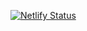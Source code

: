 
[![Netlify Status](https://api.netlify.com/api/v1/badges/be994c9a-cf71-486d-a936-01fb29c37b52/deploy-status)](https://app.netlify.com/sites/wizardly-lichterman-b05d56/deploys)